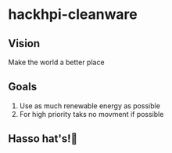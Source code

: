 # hackhpi-cleanware

## Vision

Make the world a better place

## Goals

1. Use as much renewable energy as possible
2. For high priority taks no movment if possible


## Hasso hat's!🤑

